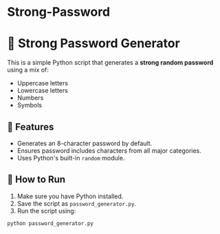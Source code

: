# Strong-Password

# 🔐 Strong Password Generator

This is a simple Python script that generates a **strong random password** using a mix of:
- Uppercase letters
- Lowercase letters
- Numbers
- Symbols

## 📄 Features

- Generates an 8-character password by default.
- Ensures password includes characters from all major categories.
- Uses Python's built-in `random` module.

## 🚀 How to Run

1. Make sure you have Python installed.
2. Save the script as `password_generator.py`.
3. Run the script using:

```bash
python password_generator.py

